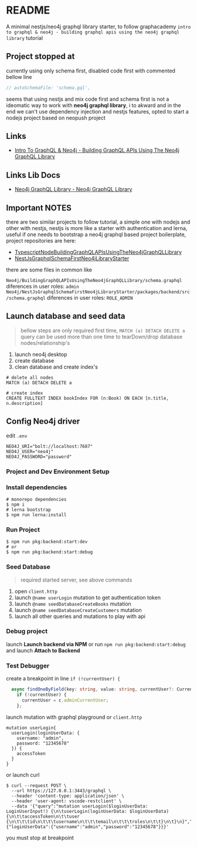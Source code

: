 # README

A minimal nestjs/neo4j graphql library starter, to follow graphacademy `intro to graphql & neo4j - building graphql apis using the neo4j graphql library` tutorial

## Project stopped at

currently using only schema first, disabled code first with commented bellow line

```typescript
// autoSchemaFile: 'schema.gql',
```

seems that using nestjs and mix code first and schema first is not a ideomatic way to work with **neo4j graphql library**, i to akward and in the end we can't use dependency injection and nestjs features, opted to start a nodejs project based on neopush project

## Links

- [Intro To GraphQL & Neo4j - Building GraphQL APIs Using The Neo4j GraphQL Library](https://neo4j.com/graphacademy/training-graphql-apis/01-graphql-apis-intro-to-graphql/)

## Links Lib Docs

- [Neo4j GraphQL Library - Neo4j GraphQL Library](https://neo4j.com/docs/graphql-manual/current/)

## Important NOTES

there are two similar projects to follow tutorial, a simple one with nodejs and other with nestjs, nestjs is more like a starter with authentication and lerna, useful if one needs to bootstrap a neo4j graphql based project boilerplate, project repositories are here:

- [TypescriptNodeBuildingGraphQLAPIsUsingTheNeo4jGraphQLLibrary](https://github.com/koakh/TypescriptNodeBuildingGraphQLAPIsUsingTheNeo4jGraphQLLibrary)
- [NestJsGraphqlSchemaFirstNeo4jLibraryStarter](https://github.com/koakh/NestJsGraphqlSchemaFirstNeo4jLibraryStarter)

there are some files in common like

`Neo4j/BuildingGraphQLAPIsUsingTheNeo4jGraphQLLibrary/schema.graphql`
  diferences in user roles: `admin`
`Neo4j/NestJsGraphqlSchemaFirstNeo4jLibraryStarter/packages/backend/src/schema.graphql`
  diferences in user roles: `ROLE_ADMIN`

## Launch database and seed data

> bellow steps are only required first time, `MATCH (a) DETACH DELETE a` query can be used more than one time to tearDown/drop database nodes/relationship's

1. launch neo4j desktop
2. create database
3. clean database and create index's

```cypher
# delete all nodes
MATCH (a) DETACH DELETE a

# create index
CREATE FULLTEXT INDEX bookIndex FOR (n:Book) ON EACH [n.title, n.description]
```

## Config Neo4j driver

edit `.env`

```shell
NEO4J_URI="bolt://localhost:7687"
NEO4J_USER="neo4j"
NEO4J_PASSWORD="password"
```

### Project and Dev Environment Setup

### Install dependencies

```shell
# monorepo dependencies
$ npm i
# lerna bootstrap
$ npm run lerna:install
```

### Run Project

```shell
$ npm run pkg:backend:start:dev
# or
$ npm run pkg:backend:start:debug
```

### Seed Database

> required started server, see above commands

1. open `client.http`
2. launch `@name userLogin` mutation to get authentication token
3. launch `@name seedDatabaseCreateBooks` mutation
4. launch `@name seedDatabaseCreateCustomers` mutation
5. launch all other queries and mutations to play with api

### Debug project

launch **Launch backend via NPM** or 
run `npm run pkg:backend:start:debug` and launch **Attach to Backend**

### Test Debugger

create a breakpoint in line `if (!currentUser) {`

```typescript
  async findOneByField(key: string, value: string, currentUser?: CurrentUserPayload): Promise<AuthUser> {
    if (!currentUser) {
      currentUser = c.adminCurrentUser;
    };
```

launch mutation with graphql playground or `client.http`

```gql
mutation userLogin{
  userLogin(loginUserData: {
    username: "admin",
    password: "12345678"
  }) {
    accessToken
  }
}
```

or launch curl

```shell
$ curl --request POST \
  --url https://127.0.0.1:3443/graphql \
  --header 'content-type: application/json' \
  --header 'user-agent: vscode-restclient' \
  --data '{"query":"mutation userLogin($loginUserData: LoginUserInput!) {\n\tuserLogin(loginUserData: $loginUserData) {\n\t\taccessToken\n\t\tuser {\n\t\t\tid\n\t\t\tusername\n\t\t\temail\n\t\t\troles\n\t\t}\n\t}\n}","variables":{"loginUserData":{"username":"admin","password":"12345678"}}}'
```

you must stop at breakpoint
